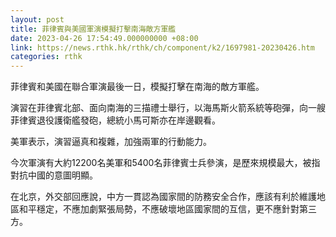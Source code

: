 ```yaml
---
layout: post
title: 菲律賓與美國軍演模擬打擊南海敵方軍艦
date: 2023-04-26 17:54:49.000000000 +08:00
link: https://news.rthk.hk/rthk/ch/component/k2/1697981-20230426.htm
categories: rthk
---
```


菲律賓和美國在聯合軍演最後一日，模擬打擊在南海的敵方軍艦。

演習在菲律賓北部、面向南海的三描禮士舉行，以海馬斯火箭系統等砲彈，向一艘菲律賓退役護衛艦發砲，總統小馬可斯亦在岸邊觀看。

美軍表示，演習逼真和複雜，加強兩軍的行動能力。

今次軍演有大約12200名美軍和5400名菲律賓士兵參演，是歷來規模最大，被指對抗中國的意圖明顯。

在北京，外交部回應說，中方一貫認為國家間的防務安全合作，應該有利於維護地區和平穩定，不應加劇緊張局勢，不應破壞地區國家間的互信，更不應針對第三方。

